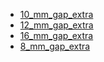 * [10_mm_gap_extra](10_mm_gap_extra)
* [12_mm_gap_extra](12_mm_gap_extra)
* [16_mm_gap_extra](16_mm_gap_extra)
* [8_mm_gap_extra](8_mm_gap_extra)
